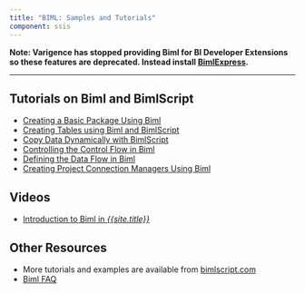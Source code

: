 ```yaml
---
title: "BIML: Samples and Tutorials"
component: ssis
---
```



**Note: Varigence has stopped providing Biml for BI Developer Extensions so these features are deprecated. Instead install [BimlExpress](https://www.varigence.com/BimlExpress).**

--------------------

## Tutorials on Biml and BimlScript
* [Creating a Basic Package Using Biml](../CreatingaBasicPackageUsingBiml)
* [Creating Tables using Biml and BimlScript](../CreatingTablesusingBimlandBimlScript)
* [Copy Data Dynamically with BimlScript](../CopyDataDynamicallywithBimlScript)
* [Controlling the Control Flow in Biml](../ControllingtheControlFlowinBiml)
* [Defining the Data Flow in Biml](../DefiningtheDataFlowinBiml)
* [Creating Project Connection Managers Using Biml](../CreatingProjectConnectionManagersUsingBiml)

## Videos
* [Introduction to Biml in *{{site.title}}*](../IntroductiontoBimlinBIDSHelper)

## Other Resources
* More tutorials and examples are available from [bimlscript.com](http://bimlscript.com/)
* [Biml FAQ](/features/BimlFAQ)